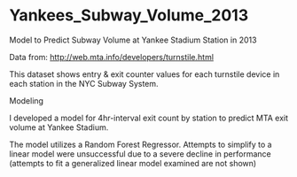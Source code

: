 # Yankees_Subway_Volume_2013
Model to Predict Subway Volume at Yankee Stadium Station in 2013

Data from:  http://web.mta.info/developers/turnstile.html

This dataset shows entry & exit counter values for each turnstile device in each station in the NYC Subway System. 

Modeling

I developed a model for 4hr-interval exit count by station to predict MTA exit volume at Yankee Stadium.  

The model utilizes a Random Forest Regressor.  Attempts to simplify to a linear model were unsuccessful due to a severe decline in performance (attempts to fit a generalized linear model examined are not shown)
